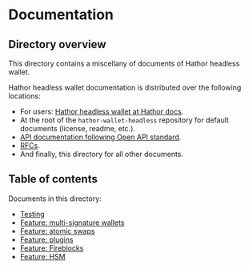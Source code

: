 # Documentation

## Directory overview

This directory contains a miscellany of documents of Hathor headless wallet.

Hathor headless wallet documentation is distributed over the following locations:
- For users: [Hathor headless wallet at Hathor docs](https://docs.hathor.network/pathways/components/headless-wallet/).
- At the root of the `hathor-wallet-headless` repository for default documents (license, readme, etc.).
- [API documentation following Open API standard](../src/api-docs.js).
- [RFCs](https://github.com/HathorNetwork/rfcs/tree/master/projects/hathor-wallet-headless).
- And finally, this directory for all other documents.

## Table of contents

Documents in this directory:

- [Testing](testing.md)
- [Feature: multi-signature wallets](multisig-wallets.md)
- [Feature: atomic swaps](atomic-swaps.md)
- [Feature: plugins](plugins.md)
- [Feature: Fireblocks](fireblocks.md)
- [Feature: HSM](hsm.md)
